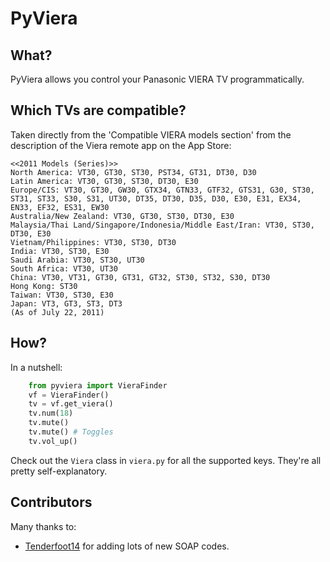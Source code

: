 # PyViera

## What?
PyViera allows you control your Panasonic VIERA TV programmatically.

## Which TVs are compatible?
Taken directly from the 'Compatible VIERA models section' from the description of the Viera remote app on the App Store:

    <<2011 Models (Series)>>
    North America: VT30, GT30, ST30, PST34, GT31, DT30, D30
    Latin America: VT30, GT30, ST30, DT30, E30
    Europe/CIS: VT30, GT30, GW30, GTX34, GTN33, GTF32, GTS31, G30, ST30, ST31, ST33, S30, S31, UT30, DT35, DT30, D35, D30, E30, E31, EX34, EN33, EF32, ES31, EW30
    Australia/New Zealand: VT30, GT30, ST30, DT30, E30
    Malaysia/Thai Land/Singapore/Indonesia/Middle East/Iran: VT30, ST30, DT30, E30
    Vietnam/Philippines: VT30, ST30, DT30
    India: VT30, ST30, E30
    Saudi Arabia: VT30, ST30, UT30
    South Africa: VT30, UT30
    China: VT30, VT31, GT30, GT31, GT32, ST30, ST32, S30, DT30
    Hong Kong: ST30
    Taiwan: VT30, ST30, E30
    Japan: VT3, GT3, ST3, DT3
    (As of July 22, 2011)

## How?
In a nutshell:

```python
    from pyviera import VieraFinder
    vf = VieraFinder()
    tv = vf.get_viera()
    tv.num(18)
    tv.mute()
    tv.mute() # Toggles
    tv.vol_up()
```

Check out the `Viera` class in `viera.py` for all the supported keys. They're all pretty self-explanatory.

## Contributors
Many thanks to:
 - [Tenderfoot14](https://github.com/Tenderfoot14) for adding lots of new SOAP codes.

